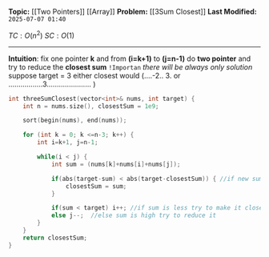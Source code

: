 **Topic:** [[Two Pointers]] [[Array]]
**Problem:**  [[3Sum Closest]]
**Last Modified:**  `2025-07-07 01:40`

 $TC: O(n^2)$
 $SC: O(1)$

---
**Intuition**: fix one pointer **k** and from **(i=k+1)** to **(j=n-1)** do **two pointer** and try to reduce the **closest sum**
`!Importan` *there will be always only solution*  suppose target = 3 either closest would (....-2.. 3. or .................3...................... )

 
```cpp
int threeSumClosest(vector<int>& nums, int target) {
	int n = nums.size(), closestSum = 1e9;

	sort(begin(nums), end(nums));

	for (int k = 0; k <=n-3; k++) {
		int i=k+1, j=n-1;

		while(i < j) {
			int sum = (nums[k]+nums[i]+nums[j]);

			if(abs(target-sum) < abs(target-closestSum)) { //if new sum is closer to target update closestSum
				closestSum = sum;
			}

			if(sum < target) i++; //if sum is less try to make it close to target
			else j--;  //else sum is high try to reduce it
		}
	}
	return closestSum;
}
```

